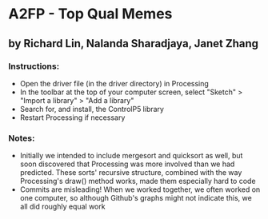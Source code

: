 A2FP - Top Qual Memes
===================
by Richard Lin, Nalanda Sharadjaya, Janet Zhang
-------------------------------------------------------------------
### Instructions:
* Open the driver file (in the driver directory) in Processing
* In the toolbar at the top of your computer screen, select "Sketch" > "Import a library" > "Add a library"
* Search for, and install, the ControlP5 library
* Restart Processing if necessary
### Notes:
* Initially we intended to include mergesort and quicksort as well, but soon discovered that Processing was more involved than we had predicted. These sorts' recursive structure, combined with the way Processing's draw() method works, made them especially hard to code
* Commits are misleading! When we worked together, we often worked on one computer, so although Github's graphs might not indicate this, we all did roughly equal work